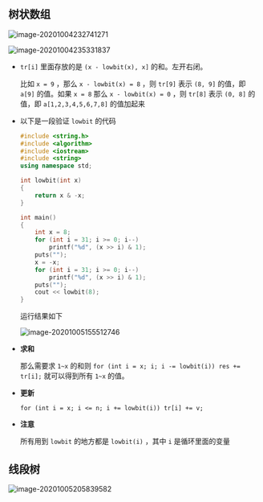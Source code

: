 ## 树状数组

![image-20201004232741271](https://cdn.jsdelivr.net/gh/smallzhong/picgo-pic-bed@master/image-20201004232741271.png)

![image-20201004235331837](https://cdn.jsdelivr.net/gh/smallzhong/picgo-pic-bed@master/image-20201004235331837.png)

+ `tr[i]` 里面存放的是 `(x - lowbit(x), x]` 的和。左开右闭。

  比如 `x = 9` ，那么 `x - lowbit(x) = 8` ，则 `tr[9]` 表示 `(8, 9]` 的值，即 `a[9]` 的值。如果 `x = 8` 那么 `x - lowbit(x) = 0` ，则 `tr[8]` 表示 `(0, 8]` 的值，即 `a[1,2,3,4,5,6,7,8]` 的值加起来 
  
+ 以下是一段验证 `lowbit` 的代码

  ```cpp
  #include <string.h>
  #include <algorithm>
  #include <iostream>
  #include <string>
  using namespace std;
  
  int lowbit(int x)
  {
      return x & -x;
  }
  
  int main()
  {
      int x = 8;
      for (int i = 31; i >= 0; i--)
          printf("%d", (x >> i) & 1);
      puts("");
      x = -x;
      for (int i = 31; i >= 0; i--)
          printf("%d", (x >> i) & 1);
      puts("");
      cout << lowbit(8);
  }
  ```

  运行结果如下

  ![image-20201005155512746](https://cdn.jsdelivr.net/gh/smallzhong/picgo-pic-bed@master/image-20201005155512746.png)

+ **求和**

  那么需要求 `1~x` 的和则 `for (int i = x; i; i -= lowbit(i)) res += tr[i];` 就可以得到所有 `1~x` 的值。

+ **更新**

  `for (int i = x; i <= n; i += lowbit(i)) tr[i] += v;`

+ **注意**

  所有用到 `lowbit` 的地方都是 `lowbit(i)` ，其中 `i` 是循环里面的变量

## 线段树

![image-20201005205839582](https://cdn.jsdelivr.net/gh/smallzhong/picgo-pic-bed@master/image-20201005205839582.png)